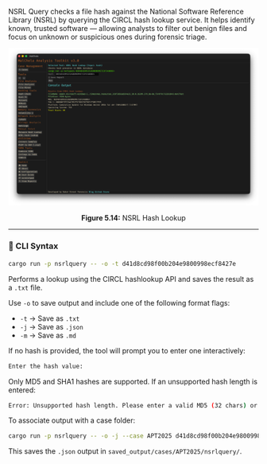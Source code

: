 NSRL Query checks a file hash against the National Software Reference Library (NSRL) by querying the CIRCL hash lookup service. It helps identify known, trusted software — allowing analysts to filter out benign files and focus on unknown or suspicious ones during forensic triage.

![NSRL Hash Lookup](../images/nsrlquery.png)

<p align="center"><strong>Figure 5.14:</strong> NSRL Hash Lookup</p>

---

### 🔧 CLI Syntax

```bash
cargo run -p nsrlquery -- -o -t d41d8cd98f00b204e9800998ecf8427e
```

Performs a lookup using the CIRCL hashlookup API and saves the result as a `.txt` file.

Use `-o` to save output and include one of the following format flags:
- `-t` → Save as `.txt`
- `-j` → Save as `.json`
- `-m` → Save as `.md`

If no hash is provided, the tool will prompt you to enter one interactively:

```bash
Enter the hash value:
```

Only MD5 and SHA1 hashes are supported. If an unsupported hash length is entered:

```bash
Error: Unsupported hash length. Please enter a valid MD5 (32 chars) or SHA1 (40 chars) hash.
```

To associate output with a case folder:

```bash
cargo run -p nsrlquery -- -o -j --case APT2025 d41d8cd98f00b204e9800998ecf8427e
```

This saves the `.json` output in `saved_output/cases/APT2025/nsrlquery/`.


